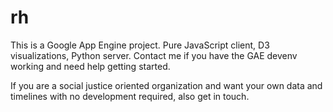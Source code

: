 # rh

This is a Google App Engine project.  Pure JavaScript client, D3
visualizations, Python server.  Contact me if you have the GAE devenv
working and need help getting started.

If you are a social justice oriented organization and want your own data and
timelines with no development required, also get in touch.


